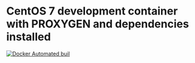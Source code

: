 # CentOS 7 development container with PROXYGEN and dependencies installed


[![Docker Automated buil](https://img.shields.io/docker/automated/maxirmx/centos7-proxigen.svg)]()
